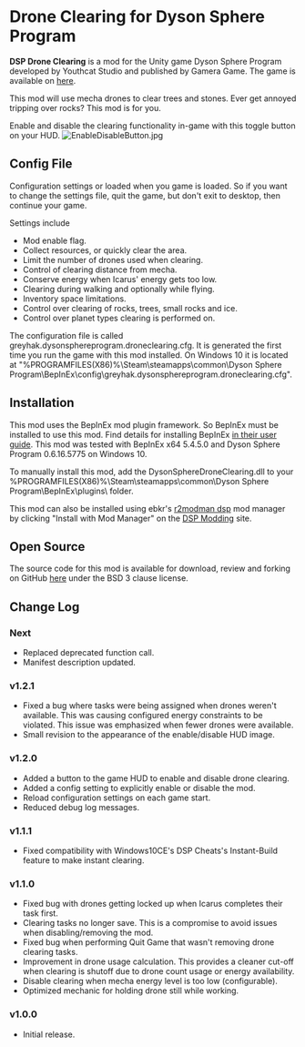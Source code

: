 # Drone Clearing for Dyson Sphere Program

**DSP Drone Clearing** is a mod for the Unity game Dyson Sphere Program developed by Youthcat Studio and published by Gamera Game.  The game is available on [here](https://store.steampowered.com/app/1366540/Dyson_Sphere_Program/).

This mod will use mecha drones to clear trees and stones.  Ever get annoyed tripping over rocks?  This mod is for you.

Enable and disable the clearing functionality in-game with this toggle button on your HUD.
![EnableDisableButton.jpg](https://raw.githubusercontent.com/GreyHak/dsp-drone-clearing/master/EnableDisableButton.jpg)

## Config File

Configuration settings or loaded when you game is loaded.  So if you want to change the settings file, quit the game, but don't exit to desktop, then continue your game.

Settings include
 - Mod enable flag.
 - Collect resources, or quickly clear the area.
 - Limit the number of drones used when clearing.
 - Control of clearing distance from mecha.
 - Conserve energy when Icarus' energy gets too low.
 - Clearing during walking and optionally while flying.
 - Inventory space limitations.
 - Control over clearing of rocks, trees, small rocks and ice.
 - Control over planet types clearing is performed on.

The configuration file is called greyhak.dysonsphereprogram.droneclearing.cfg.  It is generated the first time you run the game with this mod installed.  On Windows 10 it is located at
"%PROGRAMFILES(X86)%\Steam\steamapps\common\Dyson Sphere Program\BepInEx\config\greyhak.dysonsphereprogram.droneclearing.cfg".  

## Installation
This mod uses the BepInEx mod plugin framework.  So BepInEx must be installed to use this mod.  Find details for installing BepInEx [in their user guide](https://bepinex.github.io/bepinex_docs/master/articles/user_guide/installation/index.html#installing-bepinex-1).  This mod was tested with BepInEx x64 5.4.5.0 and Dyson Sphere Program 0.6.16.5775 on Windows 10.

To manually install this mod, add the DysonSphereDroneClearing.dll to your %PROGRAMFILES(X86)%\Steam\steamapps\common\Dyson Sphere Program\BepInEx\plugins\ folder.

This mod can also be installed using ebkr's [r2modman dsp](https://dsp.thunderstore.io/package/ebkr/r2modman_dsp/) mod manager by clicking "Install with Mod Manager" on the [DSP Modding](https://dsp.thunderstore.io/package/GreyHak/DSP_Star_Sector_Resource_Spreadsheet_Generator/) site.

## Open Source
The source code for this mod is available for download, review and forking on GitHub [here](https://github.com/GreyHak/dsp-csv-gen) under the BSD 3 clause license.

## Change Log
### Next
 - Replaced deprecated function call.
 - Manifest description updated.
### v1.2.1
 - Fixed a bug where tasks were being assigned when drones weren't available.  This was causing configured energy constraints to be violated.  This issue was emphasized when fewer drones were available.
 - Small revision to the appearance of the enable/disable HUD image.
### v1.2.0
 - Added a button to the game HUD to enable and disable drone clearing.
 - Added a config setting to explicitly enable or disable the mod.
 - Reload configuration settings on each game start.
 - Reduced debug log messages.
### v1.1.1
 - Fixed compatibility with Windows10CE's DSP Cheats's Instant-Build feature to make instant clearing.
### v1.1.0
 - Fixed bug with drones getting locked up when Icarus completes their task first.
 - Clearing tasks no longer save.  This is a compromise to avoid issues when disabling/removing the mod.
 - Fixed bug when performing Quit Game that wasn't removing drone clearing tasks.
 - Improvement in drone usage calculation.  This provides a cleaner cut-off when clearing is shutoff due to drone count usage or energy availability.
 - Disable clearing when mecha energy level is too low (configurable).
 - Optimized mechanic for holding drone still while working.
### v1.0.0
 - Initial release.
